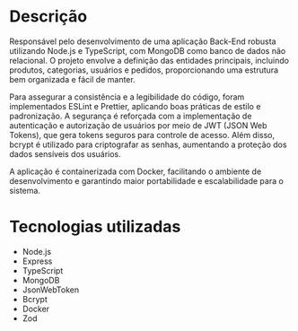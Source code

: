 # Descrição

Responsável pelo desenvolvimento de uma aplicação Back-End robusta utilizando Node.js e TypeScript, com MongoDB como banco de dados não relacional. O projeto envolve a definição das entidades principais, incluindo produtos, categorias, usuários e pedidos, proporcionando uma estrutura bem organizada e fácil de manter.

Para assegurar a consistência e a legibilidade do código, foram implementados ESLint e Prettier, aplicando boas práticas de estilo e padronização. A segurança é reforçada com a implementação de autenticação e autorização de usuários por meio de JWT (JSON Web Tokens), que gera tokens seguros para controle de acesso. Além disso, bcrypt é utilizado para criptografar as senhas, aumentando a proteção dos dados sensíveis dos usuários.

A aplicação é containerizada com Docker, facilitando o ambiente de desenvolvimento e garantindo maior portabilidade e escalabilidade para o sistema.

# Tecnologias utilizadas
  - Node.js
  - Express
  - TypeScript
  - MongoDB
  - JsonWebToken
  - Bcrypt
  - Docker
  - Zod
